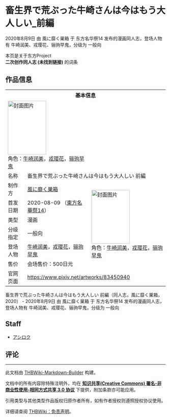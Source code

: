 # 畜生界で荒ぶった牛崎さんは今はもう大人しい_前編

<!-- source html: G:\repos\THBWiki-Markdown-Builder\THBWikiMarkdown\Temp\main\c\c2\ns0%3A%E7%95%9C%E7%94%9F%E7%95%8C%E3%81%A7%E8%8D%92%E3%81%B6%E3%81%A3%E3%81%9F%E7%89%9B%E5%B4%8E%E3%81%95%E3%82%93%E3%81%AF%E4%BB%8A%E3%81%AF%E3%82%82%E3%81%86%E5%A4%A7%E4%BA%BA%E3%81%97%E3%81%84_%E5%89%8D%E7%B7%A8.html -->

2020年8月9日 由 風に靡く巣箱 于 东方名华祭14 发布的漫画同人志，登场人物有 牛崎润美、戎璎花、骊驹早鬼，分级为 一般向

本页是关于东方Project  
 **二次创作同人志 (未找到链接)** 的词条
## 作品信息

<table><tbody><tr><th colspan="3">基本信息</th></tr><tr><td class="cover-artwork-mobile" colspan="2"><a href="./文件-畜生界で荒ぶった牛崎さんは今はもう大人しい_前編封面.jpg.md" class="image" title="封面图片"><img alt="封面图片" src="https://upload.thwiki.cc/thumb/f/f7/%E7%95%9C%E7%94%9F%E7%95%8C%E3%81%A7%E8%8D%92%E3%81%B6%E3%81%A3%E3%81%9F%E7%89%9B%E5%B4%8E%E3%81%95%E3%82%93%E3%81%AF%E4%BB%8A%E3%81%AF%E3%82%82%E3%81%86%E5%A4%A7%E4%BA%BA%E3%81%97%E3%81%84_%E5%89%8D%E7%B7%A8%E5%B0%81%E9%9D%A2.jpg/120px-%E7%95%9C%E7%94%9F%E7%95%8C%E3%81%A7%E8%8D%92%E3%81%B6%E3%81%A3%E3%81%9F%E7%89%9B%E5%B4%8E%E3%81%95%E3%82%93%E3%81%AF%E4%BB%8A%E3%81%AF%E3%82%82%E3%81%86%E5%A4%A7%E4%BA%BA%E3%81%97%E3%81%84_%E5%89%8D%E7%B7%A8%E5%B0%81%E9%9D%A2.jpg" decoding="async" loading="lazy" width="120" height="168" srcset="https://upload.thwiki.cc/thumb/f/f7/%E7%95%9C%E7%94%9F%E7%95%8C%E3%81%A7%E8%8D%92%E3%81%B6%E3%81%A3%E3%81%9F%E7%89%9B%E5%B4%8E%E3%81%95%E3%82%93%E3%81%AF%E4%BB%8A%E3%81%AF%E3%82%82%E3%81%86%E5%A4%A7%E4%BA%BA%E3%81%97%E3%81%84_%E5%89%8D%E7%B7%A8%E5%B0%81%E9%9D%A2.jpg/180px-%E7%95%9C%E7%94%9F%E7%95%8C%E3%81%A7%E8%8D%92%E3%81%B6%E3%81%A3%E3%81%9F%E7%89%9B%E5%B4%8E%E3%81%95%E3%82%93%E3%81%AF%E4%BB%8A%E3%81%AF%E3%82%82%E3%81%86%E5%A4%A7%E4%BA%BA%E3%81%97%E3%81%84_%E5%89%8D%E7%B7%A8%E5%B0%81%E9%9D%A2.jpg 1.5x, https://upload.thwiki.cc/thumb/f/f7/%E7%95%9C%E7%94%9F%E7%95%8C%E3%81%A7%E8%8D%92%E3%81%B6%E3%81%A3%E3%81%9F%E7%89%9B%E5%B4%8E%E3%81%95%E3%82%93%E3%81%AF%E4%BB%8A%E3%81%AF%E3%82%82%E3%81%86%E5%A4%A7%E4%BA%BA%E3%81%97%E3%81%84_%E5%89%8D%E7%B7%A8%E5%B0%81%E9%9D%A2.jpg/240px-%E7%95%9C%E7%94%9F%E7%95%8C%E3%81%A7%E8%8D%92%E3%81%B6%E3%81%A3%E3%81%9F%E7%89%9B%E5%B4%8E%E3%81%95%E3%82%93%E3%81%AF%E4%BB%8A%E3%81%AF%E3%82%82%E3%81%86%E5%A4%A7%E4%BA%BA%E3%81%97%E3%81%84_%E5%89%8D%E7%B7%A8%E5%B0%81%E9%9D%A2.jpg 2x" data-file-width="1295" data-file-height="1812"></a><div class="cover-char">角色：<a href="./牛崎润美.md" title="牛崎润美">牛崎润美</a>，<a href="./戎璎花.md" title="戎璎花">戎璎花</a>，<a href="./骊驹早鬼.md" title="骊驹早鬼">骊驹早鬼</a></div></td>
</tr><tr><td class="label">名称</td><td colspan="2"> 畜生界で荒ぶった牛崎さんは今はもう大人しい 前編 </td></tr><tr><td class="label">制作方</td><td><a href="./風に靡く巣箱.md" title="風に靡く巣箱">風に靡く巣箱</a></td><td class="cover-artwork" rowspan="6" style="min-width:168px;"><a href="./文件-畜生界で荒ぶった牛崎さんは今はもう大人しい_前編封面.jpg.md" class="image" title="封面图片"><img alt="封面图片" src="https://upload.thwiki.cc/thumb/f/f7/%E7%95%9C%E7%94%9F%E7%95%8C%E3%81%A7%E8%8D%92%E3%81%B6%E3%81%A3%E3%81%9F%E7%89%9B%E5%B4%8E%E3%81%95%E3%82%93%E3%81%AF%E4%BB%8A%E3%81%AF%E3%82%82%E3%81%86%E5%A4%A7%E4%BA%BA%E3%81%97%E3%81%84_%E5%89%8D%E7%B7%A8%E5%B0%81%E9%9D%A2.jpg/120px-%E7%95%9C%E7%94%9F%E7%95%8C%E3%81%A7%E8%8D%92%E3%81%B6%E3%81%A3%E3%81%9F%E7%89%9B%E5%B4%8E%E3%81%95%E3%82%93%E3%81%AF%E4%BB%8A%E3%81%AF%E3%82%82%E3%81%86%E5%A4%A7%E4%BA%BA%E3%81%97%E3%81%84_%E5%89%8D%E7%B7%A8%E5%B0%81%E9%9D%A2.jpg" decoding="async" loading="lazy" width="120" height="168" srcset="https://upload.thwiki.cc/thumb/f/f7/%E7%95%9C%E7%94%9F%E7%95%8C%E3%81%A7%E8%8D%92%E3%81%B6%E3%81%A3%E3%81%9F%E7%89%9B%E5%B4%8E%E3%81%95%E3%82%93%E3%81%AF%E4%BB%8A%E3%81%AF%E3%82%82%E3%81%86%E5%A4%A7%E4%BA%BA%E3%81%97%E3%81%84_%E5%89%8D%E7%B7%A8%E5%B0%81%E9%9D%A2.jpg/180px-%E7%95%9C%E7%94%9F%E7%95%8C%E3%81%A7%E8%8D%92%E3%81%B6%E3%81%A3%E3%81%9F%E7%89%9B%E5%B4%8E%E3%81%95%E3%82%93%E3%81%AF%E4%BB%8A%E3%81%AF%E3%82%82%E3%81%86%E5%A4%A7%E4%BA%BA%E3%81%97%E3%81%84_%E5%89%8D%E7%B7%A8%E5%B0%81%E9%9D%A2.jpg 1.5x, https://upload.thwiki.cc/thumb/f/f7/%E7%95%9C%E7%94%9F%E7%95%8C%E3%81%A7%E8%8D%92%E3%81%B6%E3%81%A3%E3%81%9F%E7%89%9B%E5%B4%8E%E3%81%95%E3%82%93%E3%81%AF%E4%BB%8A%E3%81%AF%E3%82%82%E3%81%86%E5%A4%A7%E4%BA%BA%E3%81%97%E3%81%84_%E5%89%8D%E7%B7%A8%E5%B0%81%E9%9D%A2.jpg/240px-%E7%95%9C%E7%94%9F%E7%95%8C%E3%81%A7%E8%8D%92%E3%81%B6%E3%81%A3%E3%81%9F%E7%89%9B%E5%B4%8E%E3%81%95%E3%82%93%E3%81%AF%E4%BB%8A%E3%81%AF%E3%82%82%E3%81%86%E5%A4%A7%E4%BA%BA%E3%81%97%E3%81%84_%E5%89%8D%E7%B7%A8%E5%B0%81%E9%9D%A2.jpg 2x" data-file-width="1295" data-file-height="1812"></a><div class="cover-char">角色：<a href="./牛崎润美.md" title="牛崎润美">牛崎润美</a>，<a href="./戎璎花.md" title="戎璎花">戎璎花</a>，<a href="./骊驹早鬼.md" title="骊驹早鬼">骊驹早鬼</a></div></td>
</tr><tr><td class="label">首发日期</td><td>2020-08-09&#160;（<a href="/展会作品列表?e=%E4%B8%9C%E6%96%B9%E5%90%8D%E5%8D%8E%E7%A5%AD%2314">東方名華祭14</a>）</td></tr><tr><td class="label">类型</td><td>漫画</td></tr><tr><td class="label">分级指定</td><td>一般向</td></tr><tr><td class="label">登场人物</td><td><a href="./牛崎润美.md" title="牛崎润美">牛崎润美</a>，<a href="./戎璎花.md" title="戎璎花">戎璎花</a>，<a href="./骊驹早鬼.md" title="骊驹早鬼">骊驹早鬼</a></td></tr><tr><td class="label">售价</td><td>会场售价：500日元</td></tr>
<tr><td class="label">官网页面</td><td colspan="2"><a rel="nofollow" class="external free" href="https://www.pixiv.net/artworks/83450940">https://www.pixiv.net/artworks/83450940</a></td></tr></tbody></table>

畜生界で荒ぶった牛崎さんは今はもう大人しい 前編（同人志，風に靡く巣箱，2020） - 2020年8月9日 由 風に靡く巣箱 于 东方名华祭14 发布的漫画同人志，登场人物有 牛崎润美、戎璎花、骊驹早鬼，分级为 一般向
## Staff
- [アシロク](./アシロク（视频）.md)

## 评论




---

此文档由 [THBWiki-Markdown-Builder](https://github.com/Delsin-Yu/THBWiki-Markdown-Builder) 构建。

文档中的所有内容除特殊注明外，均在 [**知识共享(Creative Commons) 署名-非商业性使用-相同方式共享 3.0 协议**](https://creativecommons.org/licenses/by-sa/3.0/deed.zh-hans) 下提供，附加条款亦可能应用。

引用类型与其他类型作品版权归原作者所有，如有作者授权则遵照授权协议使用。

详细请查阅 [THBWiki：免责声明](https://thbwiki.cc/THBWiki:%E5%85%8D%E8%B4%A3%E5%A3%B0%E6%98%8E)。

